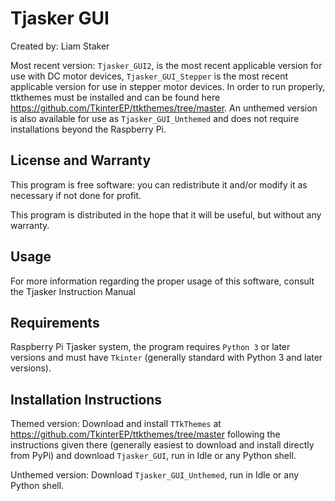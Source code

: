 # Tjasker GUI

Created by: Liam Staker

Most recent version: `Tjasker_GUI2`, is the most recent applicable version for use with DC motor devices, `Tjasker_GUI_Stepper` is the most recent applicable version for use in stepper motor devices. In order to run properly, ttkthemes must be installed and can be found here <https://github.com/TkinterEP/ttkthemes/tree/master>. An unthemed version is also available for use as `Tjasker_GUI_Unthemed` and does not require installations beyond the Raspberry Pi.

## License and Warranty
This program is free software: you can redistribute it and/or modify
it as necessary if not done for profit.

This program is distributed in the hope that it will be useful,
but without any warranty.

## Usage
For more information regarding the proper usage of this software, consult the Tjasker Instruction Manual

## Requirements
Raspberry Pi Tjasker system, the program requires `Python 3` or later versions and must have `Tkinter` (generally standard with Python 3 and later versions).

## Installation Instructions
Themed version: Download and install `TTkThemes` at <https://github.com/TkinterEP/ttkthemes/tree/master> following the instructions given there (generally easiest to download and install directly from PyPi) and download `Tjasker_GUI`, run in Idle or any Python shell.

Unthemed version: Download `Tjasker_GUI_Unthemed`, run in Idle or any Python shell.



